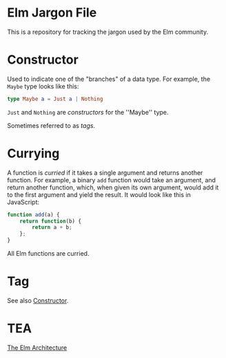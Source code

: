 # Elm Jargon File

This is a repository for tracking the jargon used by the Elm community.

# Constructor

Used to indicate one of the "branches" of a data type.  For example, the
`Maybe` type looks like this:

```elm
type Maybe a = Just a | Nothing
```

`Just` and `Nothing` are *constructors* for the ''Maybe'' type.

Sometimes referred to as *tags*.

# Currying

A function is *curried* if it takes a single argument and returns another function.  For
example, a binary `add` function would take an argument, and return another function, which,
when given its own argument, would add it to the first argument and yield the result.  It
would look like this in JavaScript:

```javascript
function add(a) {
    return function(b) {
        return a + b;
    };
}
```

All Elm functions are curried.

# Tag

See also [Constructor](#constructor).

# TEA

[The Elm Architecture](http://guide.elm-lang.org/architecture/index.html)
